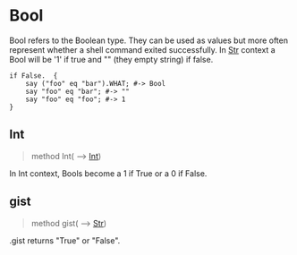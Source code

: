 # Bool
 Bool refers to the Boolean type. They can be used as values but more often represent whether a shell command exited successfully. In [Str](Str.md) context a Bool will be '1' if true and "" (they empty string) if false.
```perl6
if False.  {
    say ("foo" eq "bar").WHAT; #-> Bool
    say "foo" eq "bar"; #-> ""
    say "foo" eq "foo"; #-> 1
}
```
## Int
>method Int( ⟶ [Int](./Int.md))


 In Int context, Bools become a 1 if True or a 0 if False.
## gist
>method gist( ⟶ [Str](./Str.md))


 .gist returns "True" or "False".
